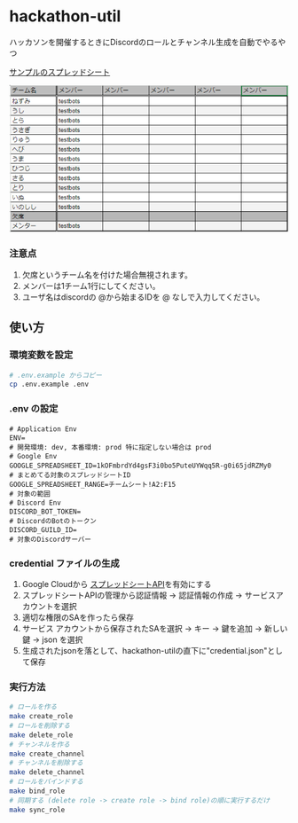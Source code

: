 # hackathon-util

ハッカソンを開催するときにDiscordのロールとチャンネル生成を自動でやるやつ

[サンプルのスプレッドシート](https://docs.google.com/spreadsheets/d/1kOFmbrdYd4gsF3i0bo5PuteUYWqq5R-g0i65jdRZMy0/edit?usp=sharing)

![](./image/img1.png)

### 注意点
1. 欠席というチーム名を付けた場合無視されます。
2. メンバーは1チーム1行にしてください。
3. ユーザ名はdiscordの @から始まるIDを @ なしで入力してください。


## 使い方

### 環境変数を設定
```bash
# .env.example からコピー
cp .env.example .env
```

### .env の設定
```env
# Application Env
ENV=                                                                   # 開発環境: dev, 本番環境: prod 特に指定しない場合は prod
# Google Env
GOOGLE_SPREADSHEET_ID=1kOFmbrdYd4gsF3i0bo5PuteUYWqq5R-g0i65jdRZMy0　   # まとめてる対象のスプレッドシートID
GOOGLE_SPREADSHEET_RANGE=チームシート!A2:F15　                          # 対象の範囲
# Discord Env
DISCORD_BOT_TOKEN=                                                     # DiscordのBotのトークン
DISCORD_GUILD_ID=                                                      # 対象のDiscordサーバー
```

### credential ファイルの生成

1. Google Cloudから [スプレッドシートAPI](https://console.cloud.google.com/apis/library/sheets.googleapis.com?hl=ja)を有効にする 
2. スプレッドシートAPIの管理から認証情報 -> 認証情報の作成 -> サービスアカウントを選択
3. 適切な権限のSAを作ったら保存
4. サービス アカウントから保存されたSAを選択 -> キー -> 鍵を追加 -> 新しい鍵 -> json を選択
5. 生成されたjsonを落として、hackathon-utilの直下に"credential.json"として保存 

### 実行方法

```bash
# ロールを作る
make create_role
# ロールを削除する
make delete_role
# チャンネルを作る
make create_channel
# チャンネルを削除する
make delete_channel
# ロールをバインドする
make bind_role
# 同期する (delete role -> create role -> bind role)の順に実行するだけ
make sync_role
```
